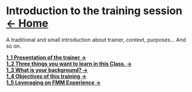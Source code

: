 <a id="top"></a>
# Introduction to the training session <a href="../README.md">&#8592; Home</a>

A traditional and small introduction about trainer, context, purposes... And so on.

**<a href="1_1_presentation_of_the_trainer.md">1_1 Presentation of the trainer &#8594;</a>**<br>
**<a href="1_2_three_things_and_ice_breaking.md">1_2 Three things you want to learn in this Class. &#8594;</a>**<br>
**<a href="1_3_what_is_your_background.md">1_3 What is your background?  &#8594;</a>**<br>
**<a href="1_4_objectives_of_this_training.md">1_4 Objectives of this training &#8594;</a>**<br>
**<a href="1_5_leveraging_on_fmm_experience.md">1_5 Leveraging on FMM Experience &#8594;</a>**<br>




